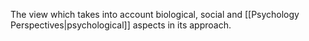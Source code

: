 The view which takes into account biological, social and [[Psychology Perspectives|psychological]] aspects in its approach.